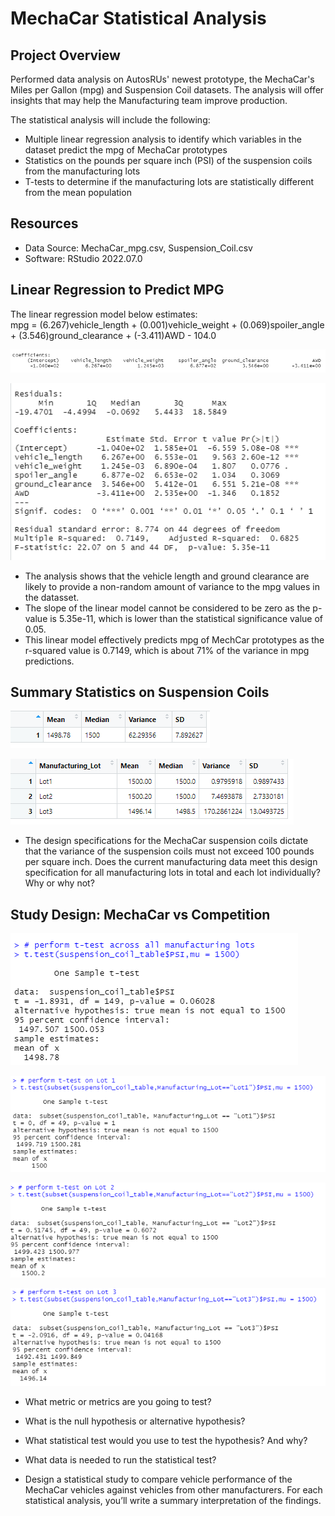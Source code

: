 # MechaCar Statistical Analysis

## Project Overview
Performed data analysis on AutosRUs' newest prototype, the MechaCar's Miles per Gallon (mpg) and Suspension Coil datasets.  The analysis will offer insights that may help the Manufacturing team improve production.

The statistical analysis will include the following:
- Multiple linear regression analysis to identify which variables in the dataset predict the mpg of MechaCar prototypes
- Statistics on the pounds per square inch (PSI) of the suspension coils from the manufacturing lots
- T-tests to determine if the manufacturing lots are statistically different from the mean population
 
## Resources
- Data Source: MechaCar_mpg.csv, Suspension_Coil.csv
- Software: RStudio 2022.07.0

## Linear Regression to Predict MPG

The linear regression model below estimates: <br>
mpg = (6.267)vehicle_length + (0.001)vehicle_weight + (0.069)spoiler_angle + (3.546)ground_clearance + (-3.411)AWD - 104.0

![ccoefficients](https://github.com/frlinh/mechaCar-statistical-analysis/blob/814cf7a3ca915625e3062d525c895de00d7f1760/Resources/coefficients.png)

![summary](https://github.com/frlinh/mechaCar-statistical-analysis/blob/814cf7a3ca915625e3062d525c895de00d7f1760/Resources/summary.png)

- The analysis shows that the vehicle length and ground clearance are likely to provide a non-random amount of variance to the mpg values in the datasset.
- The slope of the linear model cannot be considered to be zero as the p-value is 5.35e-11, which is lower than the statistical significance value of 0.05.
- This linear model effectively predicts mpg of MechCar prototypes as the r-squared value is 0.7149, which is about 71% of the variance in mpg predictions.

 ## Summary Statistics on Suspension Coils

 ![total_summary](https://github.com/frlinh/mechaCar-statistical-analysis/blob/814cf7a3ca915625e3062d525c895de00d7f1760/Resources/total_summary.png)
 
![lot_summary](https://github.com/frlinh/mechaCar-statistical-analysis/blob/814cf7a3ca915625e3062d525c895de00d7f1760/Resources/lot_summary.png)
 
 - The design specifications for the MechaCar suspension coils dictate that the variance of the suspension coils must not exceed 100 pounds per square inch. Does the current manufacturing data meet this design specification for all manufacturing lots in total and each lot individually? Why or why not?

## Study Design: MechaCar vs Competition

![lotAll](https://github.com/frlinh/mechaCar-statistical-analysis/blob/814cf7a3ca915625e3062d525c895de00d7f1760/Resources/t.testAll.png)

![lot1](https://github.com/frlinh/mechaCar-statistical-analysis/blob/814cf7a3ca915625e3062d525c895de00d7f1760/Resources/t.testLot1.png)

![lot2](https://github.com/frlinh/mechaCar-statistical-analysis/blob/814cf7a3ca915625e3062d525c895de00d7f1760/Resources/t.testLot2.png)

![lot3](https://github.com/frlinh/mechaCar-statistical-analysis/blob/814cf7a3ca915625e3062d525c895de00d7f1760/Resources/t.testLot3.png)

- What metric or metrics are you going to test?
- What is the null hypothesis or alternative hypothesis?
- What statistical test would you use to test the hypothesis? And why?
- What data is needed to run the statistical test?

- Design a statistical study to compare vehicle performance of the MechaCar vehicles against vehicles from other manufacturers. For each statistical analysis, you’ll write a summary interpretation of the findings.
